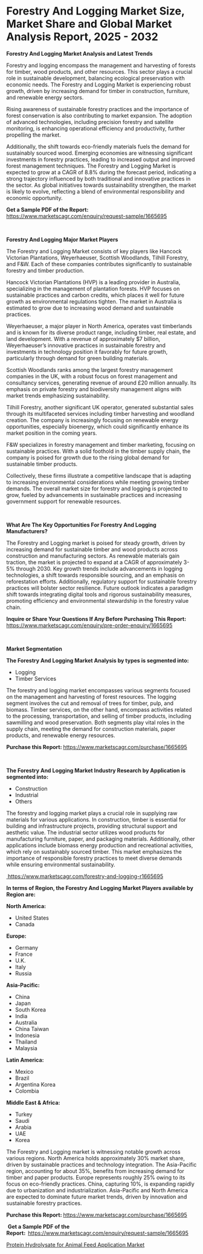<p><h1>Forestry And Logging Market Size, Market Share and Global Market Analysis Report, 2025 - 2032</h1></p><p><strong>Forestry And Logging Market Analysis and Latest Trends</strong></p>
<p><p>Forestry and logging encompass the management and harvesting of forests for timber, wood products, and other resources. This sector plays a crucial role in sustainable development, balancing ecological preservation with economic needs. The Forestry and Logging Market is experiencing robust growth, driven by increasing demand for timber in construction, furniture, and renewable energy sectors. </p><p>Rising awareness of sustainable forestry practices and the importance of forest conservation is also contributing to market expansion. The adoption of advanced technologies, including precision forestry and satellite monitoring, is enhancing operational efficiency and productivity, further propelling the market. </p><p>Additionally, the shift towards eco-friendly materials fuels the demand for sustainably sourced wood. Emerging economies are witnessing significant investments in forestry practices, leading to increased output and improved forest management techniques. The Forestry and Logging Market is expected to grow at a CAGR of 8.8% during the forecast period, indicating a strong trajectory influenced by both traditional and innovative practices in the sector. As global initiatives towards sustainability strengthen, the market is likely to evolve, reflecting a blend of environmental responsibility and economic opportunity.</p></p>
<p><strong>Get a Sample PDF of the Report:&nbsp;</strong> <a href="https://www.marketscagr.com/enquiry/request-sample/1665695?utm_campaign=3019&utm_medium=2&utm_source=Github&utm_content=ia&utm_term=30032025&utm_id=forestry-and-logging">https://www.marketscagr.com/enquiry/request-sample/1665695</a></p>
<p>&nbsp;</p>
<p><strong>Forestry And Logging Major Market Players</strong></p>
<p><p>The Forestry and Logging Market consists of key players like Hancock Victorian Plantations, Weyerhaeuser, Scottish Woodlands, Tilhill Forestry, and F&W. Each of these companies contributes significantly to sustainable forestry and timber production.</p><p>Hancock Victorian Plantations (HVP) is a leading provider in Australia, specializing in the management of plantation forests. HVP focuses on sustainable practices and carbon credits, which places it well for future growth as environmental regulations tighten. The market in Australia is estimated to grow due to increasing wood demand and sustainable practices.</p><p>Weyerhaeuser, a major player in North America, operates vast timberlands and is known for its diverse product range, including timber, real estate, and land development. With a revenue of approximately $7 billion, Weyerhaeuser’s innovative practices in sustainable forestry and investments in technology position it favorably for future growth, particularly through demand for green building materials.</p><p>Scottish Woodlands ranks among the largest forestry management companies in the UK, with a robust focus on forest management and consultancy services, generating revenue of around £20 million annually. Its emphasis on private forestry and biodiversity management aligns with market trends emphasizing sustainability.</p><p>Tilhill Forestry, another significant UK operator, generated substantial sales through its multifaceted services including timber harvesting and woodland creation. The company is increasingly focusing on renewable energy opportunities, especially bioenergy, which could significantly enhance its market position in the coming years.</p><p>F&W specializes in forestry management and timber marketing, focusing on sustainable practices. With a solid foothold in the timber supply chain, the company is poised for growth due to the rising global demand for sustainable timber products.</p><p>Collectively, these firms illustrate a competitive landscape that is adapting to increasing environmental considerations while meeting growing timber demands. The overall market size for forestry and logging is projected to grow, fueled by advancements in sustainable practices and increasing government support for renewable resources.</p></p>
<p>&nbsp;</p>
<p><strong>What Are The Key Opportunities For Forestry And Logging Manufacturers?</strong></p>
<p><p>The Forestry and Logging market is poised for steady growth, driven by increasing demand for sustainable timber and wood products across construction and manufacturing sectors. As renewable materials gain traction, the market is projected to expand at a CAGR of approximately 3-5% through 2030. Key growth trends include advancements in logging technologies, a shift towards responsible sourcing, and an emphasis on reforestation efforts. Additionally, regulatory support for sustainable forestry practices will bolster sector resilience. Future outlook indicates a paradigm shift towards integrating digital tools and rigorous sustainability measures, promoting efficiency and environmental stewardship in the forestry value chain.</p></p>
<p><strong>Inquire or Share Your Questions If Any Before Purchasing This Report:</strong> <a href="https://www.marketscagr.com/enquiry/pre-order-enquiry/1665695?utm_campaign=3019&utm_medium=2&utm_source=Github&utm_content=ia&utm_term=30032025&utm_id=forestry-and-logging">https://www.marketscagr.com/enquiry/pre-order-enquiry/1665695</a></p>
<p>&nbsp;</p>
<p><strong>Market Segmentation</strong></p>
<p><strong>The Forestry And Logging Market Analysis by types is segmented into:</strong></p>
<p><ul><li>Logging</li><li>Timber Services</li></ul></p>
<p><p>The forestry and logging market encompasses various segments focused on the management and harvesting of forest resources. The logging segment involves the cut and removal of trees for timber, pulp, and biomass. Timber services, on the other hand, encompass activities related to the processing, transportation, and selling of timber products, including sawmilling and wood preservation. Both segments play vital roles in the supply chain, meeting the demand for construction materials, paper products, and renewable energy resources.</p></p>
<p><strong>Purchase this Report:&nbsp;</strong><a href="https://www.marketscagr.com/purchase/1665695?utm_campaign=3019&utm_medium=2&utm_source=Github&utm_content=ia&utm_term=30032025&utm_id=forestry-and-logging">https://www.marketscagr.com/purchase/1665695</a></p>
<p>&nbsp;</p>
<p><strong>The Forestry And Logging Market Industry Research by Application is segmented into:</strong></p>
<p><ul><li>Construction</li><li>Industrial</li><li>Others</li></ul></p>
<p><p>The forestry and logging market plays a crucial role in supplying raw materials for various applications. In construction, timber is essential for building and infrastructure projects, providing structural support and aesthetic value. The industrial sector utilizes wood products for manufacturing furniture, paper, and packaging materials. Additionally, other applications include biomass energy production and recreational activities, which rely on sustainably sourced timber. This market emphasizes the importance of responsible forestry practices to meet diverse demands while ensuring environmental sustainability.</p></p>
<p><a href="https://www.marketscagr.com/forestry-and-logging-r1665695?utm_campaign=3019&utm_medium=2&utm_source=Github&utm_content=ia&utm_term=30032025&utm_id=forestry-and-logging">&nbsp;https://www.marketscagr.com/forestry-and-logging-r1665695</a></p>
<p><strong>In terms of Region, the Forestry And Logging Market Players available by Region are:</strong></p>
<p>
    <p> <strong> North America: </strong>
        <ul>
            <li>United States</li>
            <li>Canada</li>
        </ul>
        </p> 
    <p> <strong> Europe: </strong>
        <ul>
            <li>Germany</li>
            <li>France</li>
            <li>U.K.</li>
            <li>Italy</li>
            <li>Russia</li>
        </ul>
        </p> 
    <p> <strong> Asia-Pacific: </strong>
        <ul>
            <li>China</li>
            <li>Japan</li>
            <li>South Korea</li>
            <li>India</li>
            <li>Australia</li>
            <li>China Taiwan</li>
            <li>Indonesia</li>
            <li>Thailand</li>
            <li>Malaysia</li>
        </ul>
        </p> 
    <p> <strong> Latin America: </strong>
        <ul>
            <li>Mexico</li>
            <li>Brazil</li>
            <li>Argentina Korea</li>
            <li>Colombia</li>
        </ul>
        </p> 
    <p> <strong> Middle East & Africa: </strong>
        <ul>
            <li>Turkey</li>
            <li>Saudi</li>
            <li>Arabia</li>
            <li>UAE</li>
            <li>Korea</li>
        </ul>
    </p>
    </p>
<p><p>The Forestry and Logging market is witnessing notable growth across various regions. North America holds approximately 30% market share, driven by sustainable practices and technology integration. The Asia-Pacific region, accounting for about 35%, benefits from increasing demand for timber and paper products. Europe represents roughly 25% owing to its focus on eco-friendly practices. China, capturing 10%, is expanding rapidly due to urbanization and industrialization. Asia-Pacific and North America are expected to dominate future market trends, driven by innovation and sustainable forestry practices.</p></p>
<p><strong>Purchase this Report: </strong><a href="https://www.marketscagr.com/purchase/1665695?utm_campaign=3019&utm_medium=2&utm_source=Github&utm_content=ia&utm_term=30032025&utm_id=forestry-and-logging">https://www.marketscagr.com/purchase/1665695</a></p>
<p>&nbsp;<strong>Get a Sample PDF of the Report:&nbsp;&nbsp;</strong><a href="https://www.marketscagr.com/enquiry/request-sample/1665695?utm_campaign=3019&utm_medium=2&utm_source=Github&utm_content=ia&utm_term=30032025&utm_id=forestry-and-logging">https://www.marketscagr.com/enquiry/request-sample/1665695</a></p>
<p><strong></strong></p>
<p><p><a href="https://github.com/akermigarib/Market-Research-Report-List-1/blob/main/protein-hydrolysate-for-animal-feed-application-market.md?utm_campaign=3019&utm_medium=2&utm_source=Github&utm_content=ia&utm_term=30032025&utm_id=forestry-and-logging">Protein Hydrolysate for Animal Feed Application Market</a></p></p>